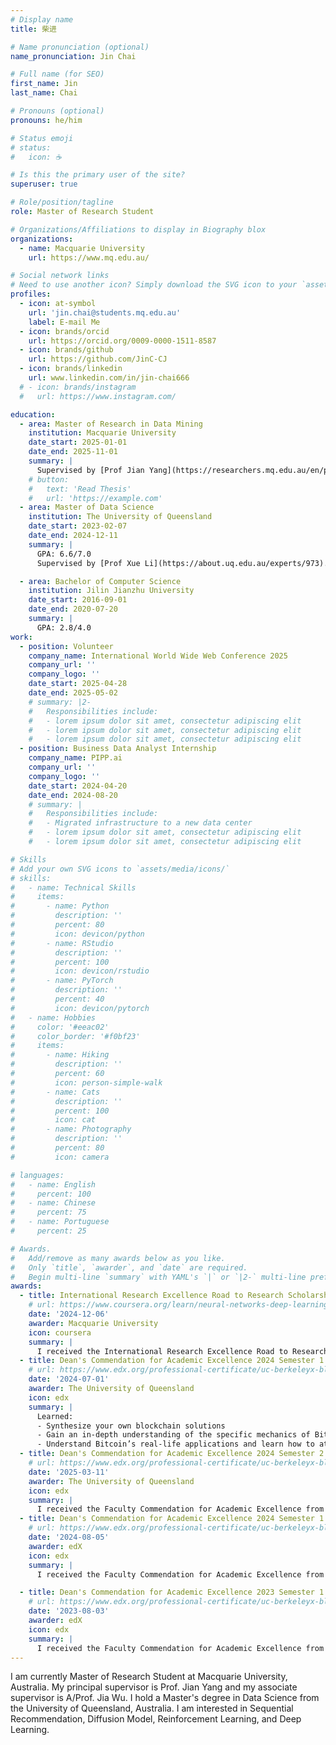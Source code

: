 ```yaml
---
# Display name
title: 柴进

# Name pronunciation (optional)
name_pronunciation: Jin Chai

# Full name (for SEO)
first_name: Jin
last_name: Chai

# Pronouns (optional)
pronouns: he/him

# Status emoji
# status:
#   icon: ☕️

# Is this the primary user of the site?
superuser: true

# Role/position/tagline
role: Master of Research Student

# Organizations/Affiliations to display in Biography blox
organizations:
  - name: Macquarie University
    url: https://www.mq.edu.au/

# Social network links
# Need to use another icon? Simply download the SVG icon to your `assets/media/icons/` folder.
profiles:
  - icon: at-symbol
    url: 'jin.chai@students.mq.edu.au'
    label: E-mail Me
  - icon: brands/orcid
    url: https://orcid.org/0009-0000-1511-8587
  - icon: brands/github
    url: https://github.com/JinC-CJ
  - icon: brands/linkedin
    url: www.linkedin.com/in/jin-chai666
  # - icon: brands/instagram
  #   url: https://www.instagram.com/

education:
  - area: Master of Research in Data Mining
    institution: Macquarie University
    date_start: 2025-01-01
    date_end: 2025-11-01
    summary: |
      Supervised by [Prof Jian Yang](https://researchers.mq.edu.au/en/persons/jian-yang), and [A/Prof Jia Wu](https://web.science.mq.edu.au/~jiawu/). Focused on Sequential Recommendation, and Diffusion Model.
    # button:
    #   text: 'Read Thesis'
    #   url: 'https://example.com'
  - area: Master of Data Science
    institution: The University of Queensland
    date_start: 2023-02-07
    date_end: 2024-12-11
    summary: |
      GPA: 6.6/7.0
      Supervised by [Prof Xue Li](https://about.uq.edu.au/experts/973). Focused on GANs, and Synthetic Data Generation For Generating Vehicle Trajectory Data.

  - area: Bachelor of Computer Science
    institution: Jilin Jianzhu University
    date_start: 2016-09-01
    date_end: 2020-07-20
    summary: |
      GPA: 2.8/4.0
work:
  - position: Volunteer
    company_name: International World Wide Web Conference 2025
    company_url: ''
    company_logo: ''
    date_start: 2025-04-28
    date_end: 2025-05-02
    # summary: |2-
    #   Responsibilities include:
    #   - lorem ipsum dolor sit amet, consectetur adipiscing elit
    #   - lorem ipsum dolor sit amet, consectetur adipiscing elit
    #   - lorem ipsum dolor sit amet, consectetur adipiscing elit
  - position: Business Data Analyst Internship
    company_name: PIPP.ai
    company_url: ''
    company_logo: ''
    date_start: 2024-04-20
    date_end: 2024-08-20
    # summary: |
    #   Responsibilities include:
    #   - Migrated infrastructure to a new data center
    #   - lorem ipsum dolor sit amet, consectetur adipiscing elit
    #   - lorem ipsum dolor sit amet, consectetur adipiscing elit

# Skills
# Add your own SVG icons to `assets/media/icons/`
# skills:
#   - name: Technical Skills
#     items:
#       - name: Python
#         description: ''
#         percent: 80
#         icon: devicon/python
#       - name: RStudio
#         description: ''
#         percent: 100
#         icon: devicon/rstudio
#       - name: PyTorch
#         description: ''
#         percent: 40
#         icon: devicon/pytorch
#   - name: Hobbies
#     color: '#eeac02'
#     color_border: '#f0bf23'
#     items:
#       - name: Hiking
#         description: ''
#         percent: 60
#         icon: person-simple-walk
#       - name: Cats
#         description: ''
#         percent: 100
#         icon: cat
#       - name: Photography
#         description: ''
#         percent: 80
#         icon: camera

# languages:
#   - name: English
#     percent: 100
#   - name: Chinese
#     percent: 75
#   - name: Portuguese
#     percent: 25

# Awards.
#   Add/remove as many awards below as you like.
#   Only `title`, `awarder`, and `date` are required.
#   Begin multi-line `summary` with YAML's `|` or `|2-` multi-line prefix and indent 2 spaces below.
awards:
  - title: International Research Excellence Road to Research Scholarship
    # url: https://www.coursera.org/learn/neural-networks-deep-learning
    date: '2024-12-06'
    awarder: Macquarie University
    icon: coursera
    summary: |
      I received the International Research Excellence Road to Research Scholarship, a competitive full scholarship from Macquarie University that fully supports my Master of Research program in recognition of exceptional academic excellence.
  - title: Dean's Commendation for Academic Excellence 2024 Semester 1
    # url: https://www.edx.org/professional-certificate/uc-berkeleyx-blockchain-fundamentals
    date: '2024-07-01'
    awarder: The University of Queensland
    icon: edx
    summary: |
      Learned:
      - Synthesize your own blockchain solutions
      - Gain an in-depth understanding of the specific mechanics of Bitcoin
      - Understand Bitcoin’s real-life applications and learn how to attack and destroy Bitcoin, Ethereum, smart contracts and Dapps, and alternatives to Bitcoin’s Proof-of-Work consensus algorithm
  - title: Dean's Commendation for Academic Excellence 2024 Semester 2
    # url: https://www.edx.org/professional-certificate/uc-berkeleyx-blockchain-fundamentals
    date: '2025-03-11'
    awarder: The University of Queensland
    icon: edx
    summary: |
      I received the Faculty Commendation for Academic Excellence from the Faculty of Engineering, Architecture and Information Technology. This award recognizes students in the top tier of academic performance with a GPA of 6.6 or higher in Semester 2, 2024.
  - title: Dean's Commendation for Academic Excellence 2024 Semester 1
    # url: https://www.edx.org/professional-certificate/uc-berkeleyx-blockchain-fundamentals
    date: '2024-08-05'
    awarder: edX
    icon: edx
    summary: |
      I received the Faculty Commendation for Academic Excellence from the Faculty of Engineering, Architecture and Information Technology. This award recognizes students in the top tier of academic performance with a GPA of 6.6 or higher in Semester 1, 2024.

  - title: Dean's Commendation for Academic Excellence 2023 Semester 1
    # url: https://www.edx.org/professional-certificate/uc-berkeleyx-blockchain-fundamentals
    date: '2023-08-03'
    awarder: edX
    icon: edx
    summary: |
      I received the Faculty Commendation for Academic Excellence from the Faculty of Engineering, Architecture and Information Technology. This award recognizes students in the top tier of academic performance with a GPA of 6.6 or higher in Semester 1, 2023.
---
```


I am currently Master of Research Student at Macquarie University, Australia. My principal supervisor is Prof. Jian Yang and my associate supervisor is A/Prof. Jia Wu. I hold a Master's degree in Data Science from the University of Queensland, Australia. I am interested in Sequential Recommendation, Diffusion Model, Reinforcement Learning, and Deep Learning.